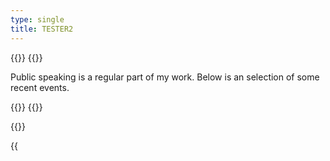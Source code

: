 ```yaml
---
type: single
title: TESTER2
---
```


{{<container>}}
{{<row>}}

<p>Public speaking is a regular part of my work. Below is an selection of some recent events.</p>
{{</row>}}
{{</container>}}


{{<container>}}

<!-- 2025 -->
{{<title title="2025">}}

{{<banner img="/images/talks-debate/20250521_CPDP25.jpg" >}}
'Moderator panel discussion at CPDP 2025' [[link](https://www.cpdpconferences.org/panels/practical-solutions-for-debiasing-ai-balancing-data-availability-with-privacy-protection)]

Moderating panel discussion on 'Empirical methods for fairer AI – Lessons from auditing a Dutch public sector risk profiling algorithm' at CPDP 2025

21-05-2025
{{</banner>}}

{{<banner img="/images/home/20250121 Pakhuis.JPG" >}}
'Can Europe regulate AI?' [[link](https://dezwijger.nl/programma/can-europe-regulate-ai)]

Book interview with Marietje Schaake and Haroon Sheikh on AI and digital sovereignty

21-01-2025
{{</banner>}}

{{</container>}}


<!-- 2024 -->
{{<container>}}
{{<title title="2024">}}

{{<banner img="/images/talks-debate/20241213_Oxford.jpeg" >}}
'Guest lecture: How algoprudence can contribute to responsible use of ML algorithms'

Guest lecture for MSc Social Data Science students at the University of Oxford

13-12-2024

{{</banner>}}

{{<banner img="/images/talks-debate/202410_Edison.jpg" >}}
'AI a hype, music a solution?' [[link](https://www.edisons.nl/jazz/nieuws/terugblik-afas-edisons-jazz-en-klassiek-2024/)]

Talk on the impact and limitations of AI in music production at the Edison Awards

09-10-2024

{{</banner>}}

{{<banner img="/images/talks-debate/202409_BZK.jpeg" >}}
'Indirect bias in simple algorithmic systems' [[link](https://www.digitaleoverheid.nl/evenementen/bias-fairness-en-non-discriminatie-bij-inzet-algoritmes-en-ai/)]

Keynote on research to into indirect discrimination in control process of Dutch Executive Education Agency (DUO)

17-09-2024

{{</banner>}}

{{<banner img="/images/talks-debate/202405_CPDP24_2.jpeg" >}}
'Decentralizing AI fairness decisions' [[link](https://www.youtube.com/watch?v=8AnlKDQGPng)]

Moderating a panel discussion on AI fairness decisions at CPDP'24

22-05-2024

{{</banner>}}

{{<banner img="/images/talks-debate/202405_BCW.jpeg" >}}
'The Meta case' [[link](https://spui25.nl/programma/the-meta-case)]

Panel discussion on challenging discriminatory algorithms through legal means, facilitated by NGO Bureau Clara Wichmann

22-05-2024

{{</banner>}}

{{<banner img="/images/talks-debate/20240320_Amsterdam_raad.jpeg" >}}
'Reviewing bias assessment of ML algorithm' [[link](https://amsterdam.raadsinformatie.nl/vergadering/1215910/Raadscommissie%20Sociaal%2C%20Economische%20zaken%20en%20Democratisering%2020-03-2024)]

Speaker in Amsterdam city council on bias analysis of 'Slimme check' profiling algorithm

20-03-2024

{{</banner>}}

{{</container>}}